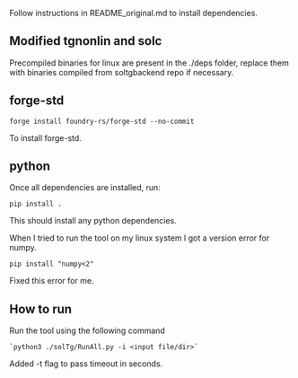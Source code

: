 Follow instructions in README_original.md to install dependencies. 

## Modified tgnonlin and solc

Precompiled binaries for linux are present in the ./deps folder, replace them with binaries compiled from soltgbackend repo if necessary.

## forge-std

```
forge install foundry-rs/forge-std --no-commit
```

To install forge-std.

## python

Once all dependencies are installed, run:
```
pip install .
```

This should install any python dependencies.

When I tried to run the tool on my linux system I got a version error for numpy.

```
pip install "numpy<2"
```

Fixed this error for me.

## How to run

Run the tool using the following command

```
`python3 ./solTg/RunAll.py -i <input file/dir>`
```

Added -t flag to pass timeout in seconds.




